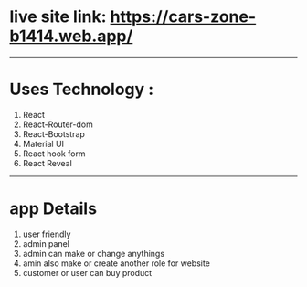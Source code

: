 # live site link: https://cars-zone-b1414.web.app/

--------------------------------------------------------

# Uses Technology : 
 1. React 
 2. React-Router-dom
 3. React-Bootstrap 
 4. Material UI
 5. React hook form
 6. React Reveal
 
 -------------------------------------------------------


 # app Details

 1. user friendly
 2. admin panel
 3. admin can make or change anythings
 4. amin also make or create another role for website
 5. customer or user can buy product 
 